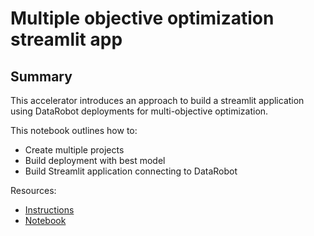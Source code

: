 # Multiple objective optimization streamlit app

## Summary
This accelerator introduces an approach to build a streamlit application using DataRobot deployments for multi-objective optimization.

This notebook outlines how to:
- Create multiple projects
- Build deployment with best model
- Build Streamlit application connecting to DataRobot

Resources:
- [Instructions](Multi-objective%20Optimization%20Guide.pdf)
- [Notebook](run_multi_objective_optimization.ipynb)
